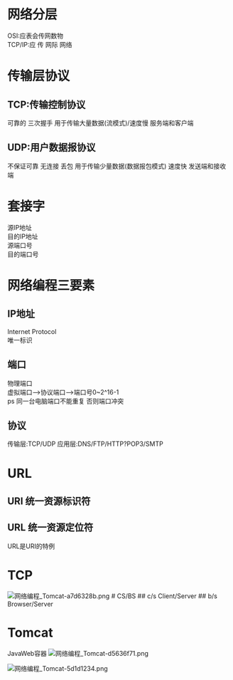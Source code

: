 # 网络分层
OSI:应表会传网数物  
TCP/IP:应 传 网际 网络

# 传输层协议
## TCP:传输控制协议
可靠的 三次握手 用于传输大量数据(流模式)/速度慢  服务端和客户端  

## UDP:用户数据报协议
不保证可靠 无连接 丢包 用于传输少量数据(数据报包模式) 速度快 发送端和接收端

# 套接字
源IP地址  
目的IP地址  
源端口号  
目的端口号  

# 网络编程三要素
## IP地址
Internet Protocol  
唯一标识
## 端口
物理端口  
虚拟端口-->协议端口-->端口号0~2^16-1  
ps 同一台电脑端口不能重复 否则端口冲突   
## 协议  
传输层:TCP/UDP
应用层:DNS/FTP/HTTP?POP3/SMTP

# URL
## URI 统一资源标识符
## URL 统一资源定位符
URL是URI的特例

# TCP
<img alt="网络编程_Tomcat-a7d6328b.png" src="assets/网络编程_Tomcat-a7d6328b.png" width="" height="" >
# CS/BS
## c/s Client/Server
## b/s Browser/Server  

# Tomcat  
JavaWeb容器
<img alt="网络编程_Tomcat-d5636f71.png" src="assets/网络编程_Tomcat-d5636f71.png" width="" height="" >

<img alt="网络编程_Tomcat-5d1d1234.png" src="assets/网络编程_Tomcat-5d1d1234.png" width="" height="" >

